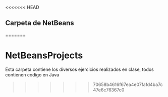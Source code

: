 <<<<<<< HEAD
## Carpeta de NetBeans
=======
# NetBeansProjects
Esta carpeta contiene los diversos ejercicios realizados en clase, todos contienen codigo en Java 
>>>>>>> 70658b4616f67ea4e07fafd4ba7c47e6c76367c0
